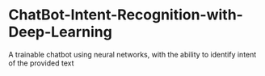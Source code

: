 # ChatBot-Intent-Recognition-with-Deep-Learning
A trainable chatbot using neural networks, with the ability to identify intent of the provided text
